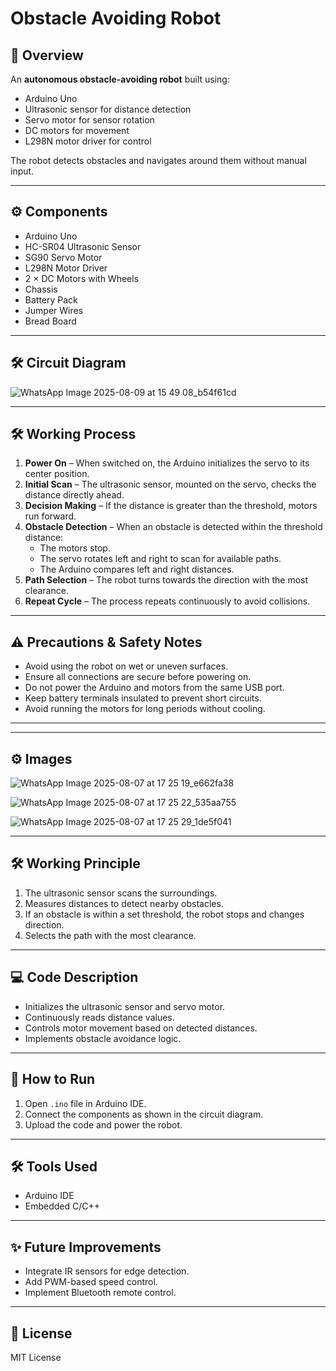 # Obstacle Avoiding Robot

## 📌 Overview
An **autonomous obstacle-avoiding robot** built using:
- Arduino Uno
- Ultrasonic sensor for distance detection
- Servo motor for sensor rotation
- DC motors for movement
- L298N motor driver for control

The robot detects obstacles and navigates around them without manual input.

---

## ⚙️ Components
- Arduino Uno
- HC-SR04 Ultrasonic Sensor
- SG90 Servo Motor
- L298N Motor Driver
- 2 × DC Motors with Wheels
- Chassis
- Battery Pack
- Jumper Wires
- Bread Board


---
## 🛠️ Circuit Diagram
![WhatsApp Image 2025-08-09 at 15 49 08_b54f61cd](https://github.com/user-attachments/assets/2865a47f-10a6-432a-95d4-8ed1a3c48018)


---

## 🛠️ Working Process
1. **Power On** – When switched on, the Arduino initializes the servo to its center position.
2. **Initial Scan** – The ultrasonic sensor, mounted on the servo, checks the distance directly ahead.
3. **Decision Making** – If the distance is greater than the threshold, motors run forward.
4. **Obstacle Detection** – When an obstacle is detected within the threshold distance:
   - The motors stop.
   - The servo rotates left and right to scan for available paths.
   - The Arduino compares left and right distances.
5. **Path Selection** – The robot turns towards the direction with the most clearance.
6. **Repeat Cycle** – The process repeats continuously to avoid collisions.

---

## ⚠️ Precautions & Safety Notes
- Avoid using the robot on wet or uneven surfaces.
- Ensure all connections are secure before powering on.
- Do not power the Arduino and motors from the same USB port.
- Keep battery terminals insulated to prevent short circuits.
- Avoid running the motors for long periods without cooling.

---
---

## ⚙️ Images
![WhatsApp Image 2025-08-07 at 17 25 19_e662fa38](https://github.com/user-attachments/assets/820e619e-2573-4c55-9afd-473a6691de0f)

![WhatsApp Image 2025-08-07 at 17 25 22_535aa755](https://github.com/user-attachments/assets/51fd058d-4200-49cb-acc3-247060f4bcbb)

![WhatsApp Image 2025-08-07 at 17 25 29_1de5f041](https://github.com/user-attachments/assets/9642b21f-bfd3-4e5d-aacf-a95fe347691a)



---
## 🛠️ Working Principle
1. The ultrasonic sensor scans the surroundings.
2. Measures distances to detect nearby obstacles.
3. If an obstacle is within a set threshold, the robot stops and changes direction.
4. Selects the path with the most clearance.


---



## 💻 Code Description
- Initializes the ultrasonic sensor and servo motor.
- Continuously reads distance values.
- Controls motor movement based on detected distances.
- Implements obstacle avoidance logic.

---

## 🚀 How to Run

1. Open `.ino` file in Arduino IDE.
2. Connect the components as shown in the circuit diagram.
3. Upload the code and power the robot.

---

## 🛠️ Tools Used
- Arduino IDE
- Embedded C/C++

---

## ✨ Future Improvements
- Integrate IR sensors for edge detection.
- Add PWM-based speed control.
- Implement Bluetooth remote control.

---

## 📜 License
MIT License
